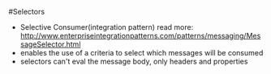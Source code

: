 #Selectors
- Selective Consumer(integration pattern) read more: http://www.enterpriseintegrationpatterns.com/patterns/messaging/MessageSelector.html
- enables the use of a criteria to select which messages will be consumed
- selectors can't eval the message body, only headers and properties

